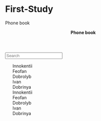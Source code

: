 # First-Study
Phone book
<!DOCTYPE html>
<html lang="en">
  <head>
   <meta charset="utf-8">
   <title>test</title>
   <link rel ="stylesheet" href ="style.css">
  </head>
  <body>
    <div class="container">
      <header> 
        <p style="font-weight: bold"> Phone book </p>
      </header>
      <div class="centr">
        <p><input placeholder="Search" type="Search"></p>
      </div>
      <ul type="none">
        <li>Innokentii</li>
        <li>Feofan</li>
        <li>Dobrolyb</li>
        <li>Ivan</li>
        <li>Dobrinya</li>
        <li>Innokentii</li>
        <li>Feofan</li>
        <li>Dobrolyb</li>
        <li>Ivan</li>
        <li>Dobrinya</li>
      </ul>
    </div>
  </body>
</html>
